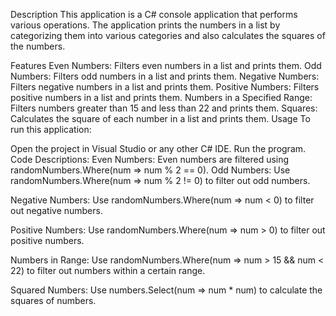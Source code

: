 Description
This application is a C# console application that performs various operations. The application prints the numbers in a list by categorizing them into various categories and also calculates the squares of the numbers.

Features
Even Numbers: Filters even numbers in a list and prints them.
Odd Numbers: Filters odd numbers in a list and prints them.
Negative Numbers: Filters negative numbers in a list and prints them.
Positive Numbers: Filters positive numbers in a list and prints them.
Numbers in a Specified Range: Filters numbers greater than 15 and less than 22 and prints them.
Squares: Calculates the square of each number in a list and prints them.
Usage
To run this application:

Open the project in Visual Studio or any other C# IDE.
Run the program.
Code Descriptions:
Even Numbers: Even numbers are filtered using randomNumbers.Where(num => num % 2 == 0).
Odd Numbers: Use randomNumbers.Where(num => num % 2 != 0) to filter out odd numbers.

Negative Numbers: Use randomNumbers.Where(num => num < 0) to filter out negative numbers.

Positive Numbers: Use randomNumbers.Where(num => num > 0) to filter out positive numbers.

Numbers in Range: Use randomNumbers.Where(num => num > 15 && num < 22) to filter out numbers within a certain range.

Squared Numbers: Use numbers.Select(num => num * num) to calculate the squares of numbers.
